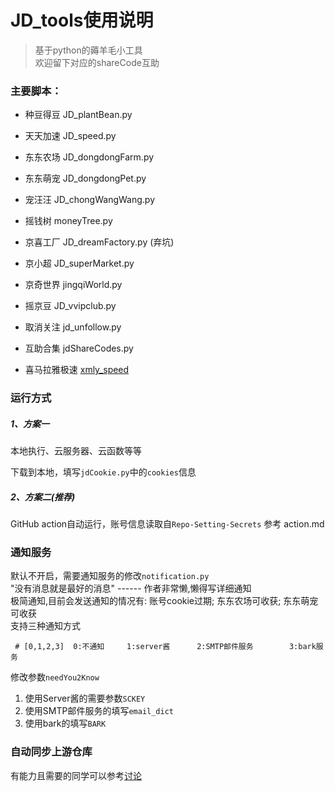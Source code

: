 # JD_tools使用说明

> 基于python的薅羊毛小工具  
> 欢迎留下对应的shareCode互助

### 主要脚本：

- 种豆得豆 JD_plantBean.py
- 天天加速 JD_speed.py
- 东东农场 JD_dongdongFarm.py
- 东东萌宠 JD_dongdongPet.py
- 宠汪汪   JD_chongWangWang.py
- 摇钱树   moneyTree.py
- 京喜工厂 JD_dreamFactory.py (弃坑)
- 京小超   JD_superMarket.py
- 京奇世界 jingqiWorld.py
- 摇京豆   JD_vvipclub.py


- 取消关注 jd_unfollow.py
- 互助合集 jdShareCodes.py
- 喜马拉雅极速    [xmly_speed](xmly_speed.py) 


### 运行方式

##### 1、方案一 

本地执行、云服务器、云函数等等 

下载到本地，填写`jdCookie.py`中的`cookies`信息  

##### 2、方案二(推荐)

GitHub action自动运行，账号信息读取自`Repo-Setting-Secrets`
参考 action.md



### 通知服务

默认不开启，需要通知服务的修改`notification.py`  
"没有消息就是最好的消息" ------ 作者非常懒,懒得写详细通知  
极简通知,目前会发送通知的情况有: 账号cookie过期; 东东农场可收获; 东东萌宠可收获  
支持三种通知方式  

```
 # [0,1,2,3]  0:不通知     1:server酱      2:SMTP邮件服务        3:bark服务
```

修改参数`needYou2Know`  

1. 使用Server酱的需要参数`SCKEY`   
2. 使用SMTP邮件服务的填写`email_dict`  
3. 使用bark的填写`BARK`

### 自动同步上游仓库

有能力且需要的同学可以参考[讨论](https://github.com/Zero-S1/JD_tools/pull/42)
